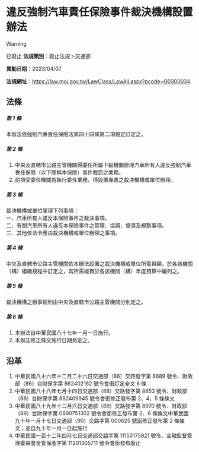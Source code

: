 # 違反強制汽車責任保險事件裁決機構設置辦法


> [!WARNING]
> 已廢止
**法規類別**：廢止法規＞交通部

**異動日期**：2023/04/07  

**法規網址**：https://law.moj.gov.tw/LawClass/LawAll.aspx?pcode=G0300034



## 法條
##### 第 1 條
本辦法依強制汽車責任保險法第四十四條第二項規定訂定之。

##### 第 2 條
1. 中央及直轄市公路主管機關得委任所屬下級機關辦理汽車所有人違反強制汽車責任保險（以下簡稱本保險）事件裁罰之業務。
1. 前項受委任機關為執行委任業務，得設置專責之裁決機構或單位辦理。

##### 第 3 條
裁決機構或單位掌理下列事項：  
一、汽車所有人違反本保險事件之裁決事項。  
二、有關汽車所有人違反本保險事件之管理、協調、督導及規劃事項。  
三、其他依法令應由裁決機構或單位辦理之事項。

##### 第 4 條
中央及直轄市公路主管機關依本辦法設置之裁決機構或單位所需員額，於各該機關（構）組織規程中訂定之，其所需經費於各該機關（構）年度預算中編列之。

##### 第 5 條
裁決機構之辦事細則由中央及直轄市公路主管機關分別定之。

##### 第 6 條
1. 本辦法自中華民國八十七年一月一日施行。
1. 本辦法修正條文施行日期另定之。

## 沿革
1. 中華民國八十六年十二月二十六日交通部（86）交路發字第 8689 號令、財政部（86）台財保字第 862402162  號令會銜訂定全文 6  條
1. 中華民國八十八年七月十四日交通部（88）交路發字第 8853 號令、財政部（88）台財保字第 882409945  號令會銜修正發布第 2、4、5  條條文
1. 中華民國八十九年十二月六日交通部（89）交路發字第 8970 號令、財政部（89）台財保字第 0890751302 號令會銜修正發布第 2、6 條條文中華民國九十年一月十七日交通部（90）交路字第 000625 號函修正發布第 2  條條文；並自九十年一月一日起施行
1. 中華民國一百十二年四月七日交通部交路字第 11150175921  號令、金融監督管理委員會金管保產字第 11201305711  號令會銜發布廢止
